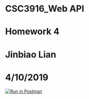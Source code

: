 # CSC3916_Web API
# Homework 4
# Jinbiao Lian
# 4/10/2019

[![Run in Postman](https://run.pstmn.io/button.svg)](https://app.getpostman.com/run-collection/87941786ba6fba365727#?env%5BComment_Movie%5D=W3siZGVzY3JpcHRpb24iOnsiY29udGVudCI6IiIsInR5cGUiOiJ0ZXh0L3BsYWluIn0sInZhbHVlIjoiaHR0cHM6Ly9jc2MzOTE2aDQuaGVyb2t1YXBwLmNvbSIsImtleSI6IlVybCIsImVuYWJsZWQiOnRydWV9LHsidmFsdWUiOiJKV1QgZXlKaGJHY2lPaUpJVXpJMU5pSXNJblI1Y0NJNklrcFhWQ0o5LmV5SnBaQ0k2SWpWallqWTROREJpTURreU5UZGxNREF4Tnpoa01qTmhZU0lzSW5WelpYSnVZVzFsSWpvaWJHbGhibXBwYm1KcFlXOGlMQ0pwWVhRaU9qRTFOVFUyTXpnek56WjkuUXBvY1FlNThnQVV1eDZfdmhfajlmWmRqMnh4RnJYS2l0U2lBelcySV9HSSIsImtleSI6IkpXVF90b2tlbnMiLCJlbmFibGVkIjp0cnVlfV0=)